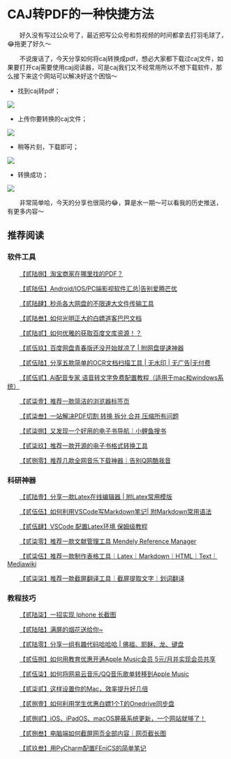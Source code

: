 # CAJ转PDF的一种快捷方法

&emsp;&emsp;好久没有写过公众号了，最近把写公众号和剪视频的时间都拿去打羽毛球了，😂拖更了好久～

&emsp;&emsp;不说废话了，今天分享如何将caj转换成pdf，想必大家都下载过caj文件，如果要打开caj需要使用caj阅读器，可是caj我们又不经常用所以不想下载软件，那么接下来这个网站可以解决好这个困恼～




- 找到caj转pdf；


![](https://files.mdnice.com/user/25819/2c743a6d-00d0-49f9-9878-231e2e9e86ff.png)



- 上传你要转换的caj文件；

![](https://files.mdnice.com/user/25819/beddc1d4-3f54-4974-b94a-af4380001d39.png)

- 稍等片刻，下载即可；

![](https://files.mdnice.com/user/25819/a8b77417-cbbf-49be-a8e3-ac8c1e8f2ed9.png)

- 转换成功；


![](https://files.mdnice.com/user/25819/856bbd20-6f90-47aa-98fa-bd7626b113bc.png)

&emsp;&emsp;非常简单哈，今天的分享也很简约😂，算是水一期～可以看我的历史推送，有更多内容～

## 推荐阅读



### 软件工具

&emsp;&emsp;[【贰陆捌】淘宝商家在哪里找的PDF？](https://mp.weixin.qq.com/s?__biz=MzU1ODcwMDAwMw==&mid=2247487279&idx=1&sn=ffb8fe429de817f492f19cf6399f2936&chksm=fc23cba3cb5442b5e8c8b0e4c9c814441d8989a5c07c1f602f21ce78f5493c9f7f4e953be751&token=815776449&lang=zh_CN#rd)

&emsp;&emsp;[【贰陆伍】Android/IOS/PC端影视软件汇总|告别爱腾芒优](https://mp.weixin.qq.com/s?__biz=MzU1ODcwMDAwMw==&mid=2247487194&idx=1&sn=0293522f4f58c813b888a343ab752133&chksm=fc23ca56cb544340b3bbed77ff8cede1e4b34078e76d8cab098259be676d987871f5827deaa8&token=815776449&lang=zh_CN#rd)

&emsp;&emsp;[【贰陆肆】秒杀各大网盘的不限速大文件传输工具](https://mp.weixin.qq.com/s?__biz=MzU1ODcwMDAwMw==&mid=2247487122&idx=1&sn=65ebf73f7218b481eaf8a7075e593c61&chksm=fc23ca1ecb544308fa362e5b0d224cfac61c893f7af7230c95d813ed55e83ac3810506a7624a&token=815776449&lang=zh_CN#rd)

&emsp;&emsp;[【贰陆叁】如何光明正大的白嫖道客巴巴文档](https://mp.weixin.qq.com/s?__biz=MzU1ODcwMDAwMw==&mid=2247487094&idx=1&sn=769c5cd532d961ea6b9265d8d137a7ad&chksm=fc23cafacb5443ec82deeb15afa7777a8cca41bab91c204044c85cb91fa9931a6150d5a5fb3a&token=815776449&lang=zh_CN#rd)

&emsp;&emsp;[【贰陆贰】如何优雅的获取百度文库资源！？](https://mp.weixin.qq.com/s?__biz=MzU1ODcwMDAwMw==&mid=2247487071&idx=1&sn=76ac1bc10433f746515162c783bcfeb9&chksm=fc23cad3cb5443c52ca979adc3c536edfc7a5176065cd11e4ad1026119a26972edd45f4f0bb5&token=815776449&lang=zh_CN#rd)

&emsp;&emsp;[【贰伍玖】百度网盘青春版还没开始就凉了 | 附网盘提速神器](https://mp.weixin.qq.com/s?__biz=MzU1ODcwMDAwMw==&mid=2247486955&idx=1&sn=9850555c2872764ffe7a3c8eafa9a5a0&chksm=fc23c967cb544071b79194e8cebcfa68e0bc8b214c4ec4400e884751b95273ff0d0d34688db2&token=815776449&lang=zh_CN#rd)

&emsp;&emsp;[【贰伍陆】分享五款简单的OCR文档扫描工具 | 无水印 | 无广告|无付费](https://mp.weixin.qq.com/s?__biz=MzU1ODcwMDAwMw==&mid=2247486805&idx=1&sn=2e4e481760a733c1ec10af7e1ba97496&chksm=fc23c9d9cb5440cfb705532f2b9aea836475624cfe3294baf08679938dda7c573d3e5623bfb2&token=815776449&lang=zh_CN#rd)


&emsp;&emsp;[【贰伍贰】Ai配音专家 语音转文字免费配置教程（适用于mac和windows系统）](https://mp.weixin.qq.com/s?__biz=MzU1ODcwMDAwMw==&mid=2247486526&idx=1&sn=20a3c1c915ef5a3ffbf1fb89c960b134&chksm=fc23c8b2cb5441a44fc6109ff4c25929e892e921883c61f69731e810fa060831a18e872252c3&token=815776449&lang=zh_CN#rd)

&emsp;&emsp;[【贰柒壹】推荐一款简洁的浏览器标签页](https://mp.weixin.qq.com/s?__biz=MzU1ODcwMDAwMw==&mid=2247487389&idx=1&sn=4b9eac95d21c2051601270f1c41e7046&chksm=fc23cb11cb5442076d977dee3a7e775153069d1116dd4eea549f14d151f6ed9deb358fb6fa56&token=764014130&lang=zh_CN#rd)

&emsp;&emsp;[【贰柒叁】一站解决PDF切割 转换 拆分 合并 压缩所有问题](https://mp.weixin.qq.com/s?__biz=MzU1ODcwMDAwMw==&mid=2247487418&idx=1&sn=6addb0c371d6ac6d1ba0505bcd18d9b1&chksm=fc23cb36cb54422057af86ef1bbd3ee67943db67e94c664c43d47ca95607148d8cbebb2259b5&token=764014130&lang=zh_CN#rd)

&emsp;&emsp;[【贰柒捌】又发现一个好用的电子书导航｜小鲤鱼搜书](https://mp.weixin.qq.com/s?__biz=MzU1ODcwMDAwMw==&mid=2247487479&idx=1&sn=2335bb8dc74a6bee0f52d71bcbcba266&chksm=fc23cb7bcb54426d3dc888f146df2415d127f0c44039e6fe14201ce23ab3b1a46ea51806e084&token=151434469&lang=zh_CN#rd)

&emsp;&emsp;[【贰柒玖】推荐一款开源的电子书格式转换工具](https://mp.weixin.qq.com/s?__biz=MzU1ODcwMDAwMw==&mid=2247487494&idx=1&sn=82e6db66d1ec474c0165e5ae0e9a204a&chksm=fc23d48acb545d9c23f719eef23e6708f6070d459d5bde900fac091171e9e10310eac5d2c33e&token=151434469&lang=zh_CN#rd)

&emsp;&emsp;[【贰捌零】推荐几款全网音乐下载神器｜告别Q网酷我音](https://mp.weixin.qq.com/s?__biz=MzU1ODcwMDAwMw==&mid=2247487533&idx=1&sn=c002e01ddfb7133a76c7e509e434e3bc&chksm=fc23d4a1cb545db7699e6690ec39d1ebf388fac4ba157cbe622dca4356eee72cf6c1ea5a0667&token=151434469&lang=zh_CN#rd)

### 科研神器

&emsp;&emsp;[【贰陆壹】分享一款Latex在线编辑器 | 附Latex常用模版](https://mp.weixin.qq.com/s?__biz=MzU1ODcwMDAwMw==&mid=2247487025&idx=1&sn=7145e41b2cd7018c86ecb8a543e9748d&chksm=fc23cabdcb5443abb2a117a1bb2733f84a4647f5b30f09a900622d8f76dd17b2cc8a0f1fa346&token=815776449&lang=zh_CN#rd)

&emsp;&emsp;[【贰伍伍】如何利用VSCode写Markdown笔记| 附Markdown常用语法](https://mp.weixin.qq.com/s?__biz=MzU1ODcwMDAwMw==&mid=2247486768&idx=1&sn=0db4fb823f53e90b939145e0b3172bff&chksm=fc23c9bccb5440aa65726205bd61f0a63524a090b67441d77bde311a42584ae2e0ca3d5799d2&token=815776449&lang=zh_CN#rd)

&emsp;&emsp;[【贰伍肆】VSCode 配置Latex环境 保姆级教程](https://mp.weixin.qq.com/s?__biz=MzU1ODcwMDAwMw==&mid=2247486759&idx=1&sn=8989a47009c2f71aa3074ccc2ab52f11&chksm=fc23c9abcb5440bd6952b060b5d30c3b9ae3cda96f93f2667734118ab9ea693d175f9fb3f205&token=815776449&lang=zh_CN#rd)

&emsp;&emsp;[【贰柒零】推荐一款文献管理工具 Mendely Reference Manager](https://mp.weixin.qq.com/s?__biz=MzU1ODcwMDAwMw==&mid=2247487361&idx=1&sn=426568f304f7e14e7fe1ae7b47032553&chksm=fc23cb0dcb54421bc63670f687fa203ed86d1ab8f699bcdaa220fba3cf7c42a9dcc143612263&token=764014130&lang=zh_CN#rd)

&emsp;&emsp;[【贰柒伍】推荐一款制作表格工具｜Latex｜Markdown｜HTML｜Text｜Mediawiki](https://mp.weixin.qq.com/s?__biz=MzU1ODcwMDAwMw==&mid=2247487440&idx=1&sn=256dc2065da707eba911dc30cfdc6790&chksm=fc23cb5ccb54424a76edfa61f7bcd39d1748ad0db3ba08611b59cc1075b653f572a599517a3d&token=1165871660&lang=zh_CN#rd)

&emsp;&emsp;[【贰柒柒】推荐一款截屏翻译工具｜截屏提取文字｜划词翻译](https://mp.weixin.qq.com/s?__biz=MzU1ODcwMDAwMw==&mid=2247487470&idx=1&sn=c5a80decd3d46a1526ba3731b39cc7a1&chksm=fc23cb62cb544274b2337443747ec3dcbb9eb7185910193847e88325b399392c547b5b7080f4&token=151434469&lang=zh_CN#rd)

### 教程技巧

&emsp;&emsp;[【贰陆柒】一招实现 Iphone 长截图](https://mp.weixin.qq.com/s?__biz=MzU1ODcwMDAwMw==&mid=2247487263&idx=1&sn=385fb2e4fe7db61e7cb652183a8374be&chksm=fc23cb93cb5442855673b8df7c1cd3ee5ec527664dc159f953187469bca1880a31661c94bc21&token=815776449&lang=zh_CN#rd)

&emsp;&emsp;[【贰陆陆】满屏的烟花送给你~](https://mp.weixin.qq.com/s?__biz=MzU1ODcwMDAwMw==&mid=2247487249&idx=1&sn=e1b759520955777062a69917e18f2a57&chksm=fc23cb9dcb54428b32bc9694e4b9aaefb05fcdcf8ee6fcd9a07966b79486c19ba94051bdc44a&token=815776449&lang=zh_CN#rd)


&emsp;&emsp;[【贰陆零】分享一组有趣代码哈哈哈 | 佛祖、耶稣、龙、键盘](https://mp.weixin.qq.com/s?__biz=MzU1ODcwMDAwMw==&mid=2247486962&idx=1&sn=db9259bcc3769bf6c6f3d82f63f83587&chksm=fc23c97ecb5440686088511d95f08ddeb76d4f3c6189e900cd7fb08882310c6111b1c91b6516&token=815776449&lang=zh_CN#rd)


&emsp;&emsp;[【贰伍捌】如何用教育优惠开通Apple Music会员 5元/月并实现会员共享](https://mp.weixin.qq.com/s?__biz=MzU1ODcwMDAwMw==&mid=2247486916&idx=1&sn=c53881d2ed09264f6342ad3772bf6c93&chksm=fc23c948cb54405e9034b5fa8b815f45afb3464d095ab81e5da8aec116f2c0a3a357b0866b89&token=815776449&lang=zh_CN#rd)

&emsp;&emsp;[【贰伍柒】如何将网易云音乐/QQ音乐歌单转移到Apple Music](https://mp.weixin.qq.com/s?__biz=MzU1ODcwMDAwMw==&mid=2247486843&idx=1&sn=ec3e31c4a8b72ddfcf0f094942a5866e&chksm=fc23c9f7cb5440e1428f4c8310dbceefcf1f56574bb70717594ac741b16868ea7662b895a3cc&token=815776449&lang=zh_CN#rd)

&emsp;&emsp;[【贰柒贰】这样设置你的Mac，效率提升好几倍](https://mp.weixin.qq.com/s?__biz=MzU1ODcwMDAwMw==&mid=2247487410&idx=1&sn=51d812fe2c2a2673fe3054733634d193&chksm=fc23cb3ecb544228f6d66ea10a7d20ee68cd921d4ecc384f6e14e33a11c8b600e11bd36939de&token=764014130&lang=zh_CN#rd)

&emsp;&emsp;[【贰捌壹】如何利用学生优惠白嫖1个T的Onedrive同步盘](https://mp.weixin.qq.com/s?__biz=MzU1ODcwMDAwMw==&mid=2247487552&idx=1&sn=da771df0e3039d6dfa3cbd08af3b63dd&chksm=fc23d4cccb545dda54c8e077102f4bd0723a534bd66384ea00e457f3b4be73ccb9a55a5598ea&token=151434469&lang=zh_CN#rd)

&emsp;&emsp;[【贰捌贰】iOS、iPadOS、macOS屏蔽系统更新，一个网站就够了！](https://mp.weixin.qq.com/s?__biz=MzU1ODcwMDAwMw==&mid=2247487580&idx=1&sn=af1879eb2c60c4ebada8a7abf1eb6985&chksm=fc23d4d0cb545dc61a6cabe791714097ea5b5ed8f359e93f88628f74148af0286e3c4baab5cc&token=151434469&lang=zh_CN#rd)


&emsp;&emsp;[【贰捌叁】电脑端如何截屏网页全部内容｜网页截长图](https://mp.weixin.qq.com/s?__biz=MzU1ODcwMDAwMw==&mid=2247487592&idx=1&sn=2e91215290d896f9d8087a495e6a8211&chksm=fc23d4e4cb545df2518eb2153dd961865393be1858e2f688e2ca9e60b778a035b863f15c3e33&token=79995747&lang=zh_CN#rd)

&emsp;&emsp;[【贰玖叁】用PyCharm配置FEniCS的简单笔记](
https://mp.weixin.qq.com/s?__biz=MzU1ODcwMDAwMw==&mid=2247487795&idx=1&sn=62d9035e61cc83d53d5cf2ef54f84685&chksm=fc23d5bfcb545ca9c806568e73bcd5065058d726335b44d16e28024b18b2c80361d65d7fd8b7&token=817736950&lang=zh_CN#rd
)



